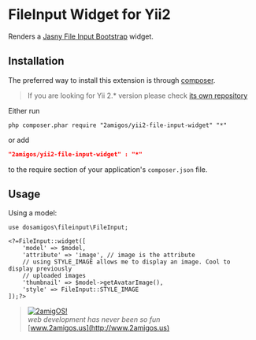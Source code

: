 FileInput Widget for Yii2
==============================

Renders a [Jasny File Input Bootstrap](http://jasny.github.io/bootstrap/javascript/#fileinput) widget.

Installation
------------
The preferred way to install this extension is through [composer](http://getcomposer.org/download/).

> If you are looking for Yii 2.* version please check [its own repository](https://github.com/2amigos/yii2-transliterator-helper)

Either run

```
php composer.phar require "2amigos/yii2-file-input-widget" "*"
```
or add

```json
"2amigos/yii2-file-input-widget" : "*"
```

to the require section of your application's `composer.json` file.

Usage
-----
Using a model:

```
use dosamigos\fileinput\FileInput;

<?=FileInput::widget([
    'model' => $model,
    'attribute' => 'image', // image is the attribute
    // using STYLE_IMAGE allows me to display an image. Cool to display previously
    // uploaded images
    'thumbnail' => $model->getAvatarImage(),
    'style' => FileInput::STYLE_IMAGE
]);?>
```

> [![2amigOS!](http://www.gravatar.com/avatar/55363394d72945ff7ed312556ec041e0.png)](http://www.2amigos.us)    
<i>web development has never been so fun</i>    
[www.2amigos.us](http://www.2amigos.us)
